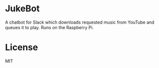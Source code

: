 # JukeBot

A chatbot for Slack which downloads requested music from YouTube and queues it to play. Runs on the Raspberry Pi. 

# License

MIT